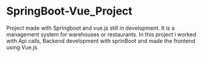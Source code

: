 # SpringBoot-Vue_Project
Project made with Springboot and vue.js still in development. It is a management system for warehouses or restaurants.
In this project i worked with Api calls, Backend development with sprinBoot and made the frontend using Vue.js
